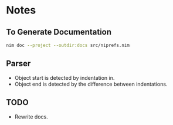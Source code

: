 # Notes

## To Generate Documentation
```sh
nim doc --project --outdir:docs src/niprefs.nim
```

## Parser
- Object start is detected by indentation in.
- Object end is detected by the difference between indentations.

## TODO
- Rewrite docs.
